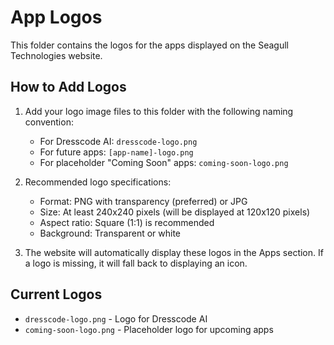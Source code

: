 # App Logos

This folder contains the logos for the apps displayed on the Seagull Technologies website.

## How to Add Logos

1. Add your logo image files to this folder with the following naming convention:
   - For Dresscode AI: `dresscode-logo.png`
   - For future apps: `[app-name]-logo.png`
   - For placeholder "Coming Soon" apps: `coming-soon-logo.png`

2. Recommended logo specifications:
   - Format: PNG with transparency (preferred) or JPG
   - Size: At least 240x240 pixels (will be displayed at 120x120 pixels)
   - Aspect ratio: Square (1:1) is recommended
   - Background: Transparent or white

3. The website will automatically display these logos in the Apps section. If a logo is missing, it will fall back to displaying an icon.

## Current Logos

- `dresscode-logo.png` - Logo for Dresscode AI
- `coming-soon-logo.png` - Placeholder logo for upcoming apps 